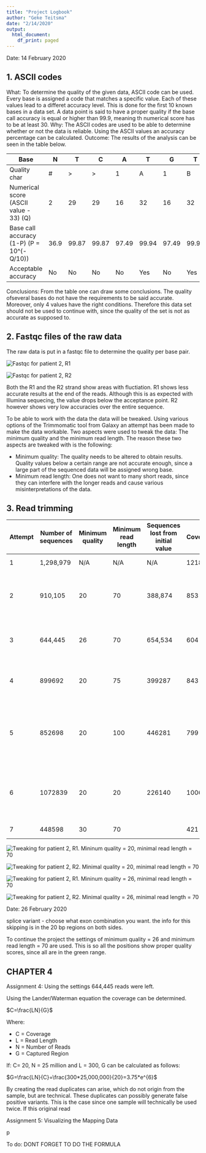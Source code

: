 ```yaml
---
title: "Project Logbook"
author: "Geke Teitsma"
date: "2/14/2020"
output:
  html_document:
    df_print: paged
---
```


Date: 14 February 2020

## 1. ASCII codes

What: 
  To determine the quality of the given data, ASCII code can be used. Every base is assigned a code that matches a specific value. Each of these values lead to a differet accuracy level. This is done for the first 10 known bases in a data set. 
A data point is said to have a proper quality if the base call accuracy is equal or higher than 99.9, meaning th numerical score has to be at least 30.
Why: 
  The ASCII codes are used to be able to determine whether or not the data is reliable. Using the ASCII values an accuracy percentage can be calculated. 
Outcome: 
  The results of the analysis can be seen in the table below.


| Base | N | T | C | A | T | G | T | A | C | G |
|---|---|---|---|---|---|---|---|---|---|---|
| Quality char| # | > | > | 1 | A | 1 | B | 3 | B | 1 |
| Numerical score (ASCII value - 33) (Q) | 2 | 29 | 29 | 16 | 32 | 16 | 32 | 16 | 33 | 18 | 33 | 16 | 
|Base call accuracy (1-P) (P = 10^(-Q/10)) | 36.9 | 99.87 | 99.87 | 97.49 | 99.94 | 97.49 | 99.95 | 98.42 | 99.95 | 97.49 |
|Acceptable accuracy | No | No | No | No | Yes | No | Yes | No | Yes | No | Yes | No | 

Conclusions: 
  From the table one can draw some conclusions. The quality ofseveral bases do not have the requirements to be said accurate. Moreover, only 4 values have the right conditions. Therefore this data set should not be used to continue with, since the quality of the set is not as accurate as supposed to. 


## 2. Fastqc files of the raw data

The raw data is put in a fastqc file to determine the quality per base pair. 

![Fastqc for patient 2, R1](/homes/gjteitsma/Desktop/images/raw_data_R1.png)

![Fastqc for patient 2, R2](/homes/gjteitsma/Desktop/images/raw_data_R2.png)

Both the R1 and the R2 strand show areas with fluctiation. R1 shows less accurate results at the end of the reads. Although this is as expected with Illumina sequecing, the value drops below the acceptance point. 
R2 however shows very low accuracies over the entire sequence. 

To be able to work with the data the data will be tweaked. Using various options of the Trimmomatic tool from Galaxy an attempt has been made to make the data workable. 
Two aspects were used to tweak the data: The minimum quality and the minimum read length. 
The reason these two aspects are tweaked with is the following:

* Minimum quality: The quality needs to be altered to obtain results. Quality values below a certain range are not accurate enough, since a large part of the sequenced data will be assigned wrong base. 
* Minimum read length: One does not want to many short reads, since they can interfere with the longer reads and cause various misinterpretations of the data. 

## 3. Read trimming




|Attempt | Number of sequences | Minimum quality | Minimum read length | Sequences lost from initial value|Coverage| Conclusion |  
| --- | ---| --- | --- | --- | --- | --- |
|1 | 1,298,979 | N/A | N/A | N/A | 1218 | Initial data set |
|2 | 910,105 | 20 | 70 | 388,874 | 853 | First trimming step. First bp shows very low quality (18) | 
|3 | 644,445 | 26 | 70 | 654,534 | 604 | All positions above 30 quality score  | 
|4 | 899692 | 20 | 75 | 399287 | 843 | No variation from the second attempt  | 
|5 | 852698 | 20 | 100  | 446281 | 799 | Hardly any variation of the fastQC plot in comparison to the second attempt  | 
|6 | 1072839 | 20 | 20 |  226140 | 1006  | The overall mean quality is lower than the mean value at attempt 2 | 
|7 | 448598 | 30  | 70 |  | 421 |  All qualities at least 32 | 




![Tweaking for patient 2, R1. Mininum quality = 20, minimal read length = 70](/homes/gjteitsma/Desktop/images/Tweaking_R1_Mini_quality_=_20,minimal_read_length=70.png)

![Tweaking for patient 2, R2. Minimal quality = 20, minimal read length = 70](/homes/gjteitsma/Desktop/images/Tweaking_R2_Mini_quality_=_20,minimal_read_length=70.png)

![Tweaking for patient 2, R1. Mininum quality = 26, minimal read length = 70](/homes/gjteitsma/Desktop/images/Tweaking_R1_Mini_quality_=_26,minimal_read_length=70.png)

![Tweaking for patient 2, R2. Minimal quality = 26, minimal read length = 70](/homes/gjteitsma/Desktop/images/Tweaking_R2_Mini_quality_=_26,minimal_read_length=70.png)


Date: 26 February 2020

splice variant - choose what exon combination you want. 
the info for this skipping is in the 20 bp regions on both sides. 


To continue the project the settings of minimum quality = 26 and minimum read length = 70 are used. 
This is so all the positions show proper quality scores, since all are in the green range. 

## CHAPTER 4


Assignment 4: 
    Using the settings 644,445 reads were left. 
    
Using the Lander/Waterman equation the coverage can be determined. 

$C=\frac{LN}{G}$

Where:

* C = Coverage
* L = Read Length
* N = Number of Reads
* G = Captured Region

If: C= 20, N = 25 million and L = 300, G can be calculated as follows:

$G=\frac{LN}{C}=\frac{300*25,000,000}{20}=3.75*e^{6}$

By creating the read duplicates can arise, which do not origin from the sample, but are technical. These duplicates can possibly generate false positive variants. This is the case since one sample will technically be used twice. If this original read 


Assignment 5: Visualizing the Mapping Data






p


To do: DONT FORGET TO DO THE FORMULA
